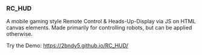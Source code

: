 ### RC_HUD

A mobile gaming style Remote Control & Heads-Up-Display via JS on HTML canvas elements. Made primarily for controlling robots, but can be applied otherwise.

Try the Demo: https://2bndy5.github.io/RC_HUD/
